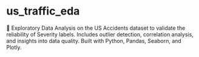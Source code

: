 # us_traffic_eda
🚗 Exploratory Data Analysis on the US Accidents dataset to validate the reliability of Severity labels. Includes outlier detection, correlation analysis, and insights into data quality. Built with Python, Pandas, Seaborn, and Plotly.
